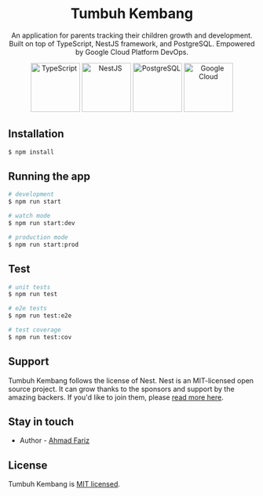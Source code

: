 <h1 align="center"> Tumbuh Kembang </h1>
<p align="center">
  An application for parents tracking their children growth and development. Built on top of TypeScript, NestJS framework, and PostgreSQL. Empowered by Google Cloud Platform DevOps.
</p>
<p align="center">
  <img src="https://upload.wikimedia.org/wikipedia/commons/thumb/4/4c/Typescript_logo_2020.svg/2048px-Typescript_logo_2020.svg.png" width="100" alt="TypeScript" />
  <img src="https://nestjs.com/img/logo-small.svg" width="100" alt="NestJS" />
  <img src="https://hub.docker.com/api/media/repos_logo/v1/library%2Fpostgres" width="100" alt="PostgreSQL" />
  <img src="https://static-00.iconduck.com/assets.00/google-cloud-icon-512x412-8rnz6wkz.png" width="100" alt="Google Cloud" />
</p>

## Installation

```bash
$ npm install
```

## Running the app

```bash
# development
$ npm run start

# watch mode
$ npm run start:dev

# production mode
$ npm run start:prod
```

## Test

```bash
# unit tests
$ npm run test

# e2e tests
$ npm run test:e2e

# test coverage
$ npm run test:cov
```

## Support

Tumbuh Kembang follows the license of Nest. Nest is an MIT-licensed open source project. It can grow thanks to the sponsors and support by the amazing backers. If you'd like to join them, please [read more here](https://docs.nestjs.com/support).

## Stay in touch

- Author - [Ahmad Fariz](https://www.lassodev.com)

## License

Tumbuh Kembang is [MIT licensed](LICENSE).
